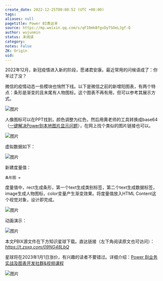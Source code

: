 ```yaml
---
create_date: 2022-12-25T00:08:52 (UTC +08:00)
tags: 
aliases: null
pagetitle: Power BI表达羊
source: https://mp.weixin.qq.com/s/qFI0mkBfgvDyTSOeLJgf-Q
author: wujunmin
status: 未阅读
category: 
notes: False
ZK: Origin
uid: 
---
```


2022年12月，新冠疫情进入新的阶段，愿诸君安康。最近常用的问候语成了：你羊过了没？

微信的疫情动态一些模块也悄然下线。以下是微信之前的新增阳图表，有两个特点：条形是渐变的且末尾有人物图标。这个图表不再有用，但可以参考其展示方式。

![图片](https://mmbiz.qpic.cn/mmbiz_jpg/JHQQIBqYy6TcNWyxxEWcENibcZ7XTSLrxWibPK4gQgWMozHibVWfCPWH02fxzlNwjQ0H2cfxx5tPjedMV4qOTdeNA/640?wx_fmt=jpeg&wxfrom=5&wx_lazy=1&wx_co=1)

人像图标可以在PPT找到，颜色调整为红色，然后用黄老师的工具转换成base64（[一键解决PowerBI本地图片显示问题](http://mp.weixin.qq.com/s?__biz=MzI1OTA5NzU3Mw==&mid=2247483832&idx=1&sn=020c3bc640451cc02369a703ed775531&chksm=ea7f5732dd08de24ea119bec9478bd705b86067ad58993bec5fe100d64ee558418c116104da1&scene=21#wechat_redirect)），在网上找个类似的图片链接也可以。

![图片](https://mmbiz.qpic.cn/mmbiz_png/JHQQIBqYy6TcNWyxxEWcENibcZ7XTSLrxnTMc0aWsURaXiaEJXQrO6vXeDAibe7mfAE9Otxk5eiagK0d4PlJPu3WYA/640?wx_fmt=png&wxfrom=5&wx_lazy=1&wx_co=1)

虚拟数据如下：  

![图片](https://mmbiz.qpic.cn/mmbiz_png/JHQQIBqYy6TcNWyxxEWcENibcZ7XTSLrxkBDRm59mGpRfKF9MRh0zGhDIeTrdBaG31uibaibT6ibpYQrydTcxhzV0A/640?wx_fmt=png&wxfrom=5&wx_lazy=1&wx_co=1)

新建度量值：

```
条形图 = 
```

度量值中，rect生成条形，第一个text生成类别标签，第二个text生成数据标签，image生成人物图标，color变量产生渐变效果。将度量值放入HTML Content这个视觉对象，设计即完成。  

![图片](https://mmbiz.qpic.cn/mmbiz_png/JHQQIBqYy6TcNWyxxEWcENibcZ7XTSLrxezGmAahR6fo6Vbo0ulgB0AVHqZH6b5xw0Hz5BSHtmxCcz7Q8u0YDsQ/640?wx_fmt=png&wxfrom=5&wx_lazy=1&wx_co=1)

动画演示：

![图片](https://mmbiz.qpic.cn/mmbiz_gif/JHQQIBqYy6TcNWyxxEWcENibcZ7XTSLrxFwtBOiaSEIZwXOvO9twMoOlCRkwSFP5SibZFARPRhBoHBt1Me2OWfFbQ/640?wx_fmt=gif&wxfrom=5&wx_lazy=1)

本文PBIX源文件在下方知识星球下载。直达链接（左下角阅读原文也可访问）：_https://t.zsxq.com/09NG48LbQ_

星球将在2023年1月1日涨价，有兴趣的读者不要错过。详细介绍：[Power BI业务实战及图表开发社群&视频课程](http://mp.weixin.qq.com/s?__biz=MzIxOTQ5MjQxNQ==&mid=2247491267&idx=1&sn=9f8011a4c2a7f38f17b6ef4168625c63&chksm=97db2793a0acae853c07277e58d55c0b8db67e953b44228508b7282f4e907af330cf64efbf51&scene=21#wechat_redirect)

![图片](https://mmbiz.qpic.cn/mmbiz_jpg/JHQQIBqYy6SrFOpSISmqT2k74QM76UrbIBKw9vBMzBUmBfibKCas2iccpABJdicQ4UNYGL2QCMLGaesXVyJ601kvw/640?wx_fmt=jpeg&wxfrom=5&wx_lazy=1&wx_co=1)
